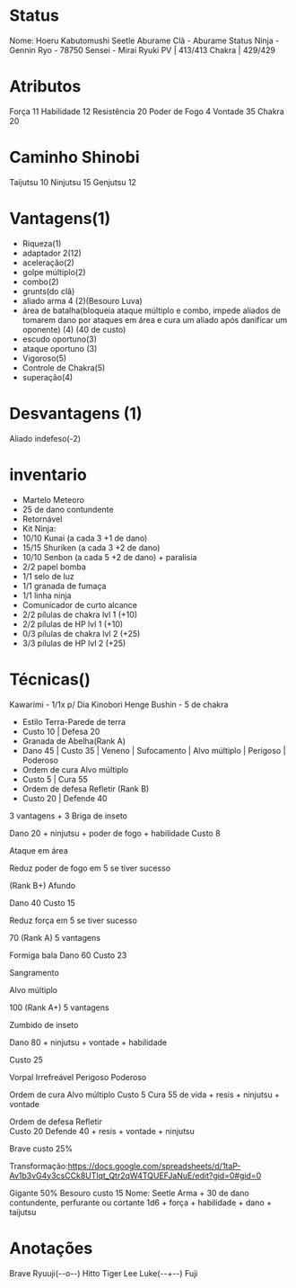 # Status
Nome: Hoeru Kabutomushi Seetle Aburame
Clã - Aburame
Status Ninja  - Gennin
Ryo - 78750 
Sensei - Mirai Ryuki
PV | 413/413
Chakra | 429/429

# Atributos 
Força 11
Habilidade 12
Resistência 20
Poder de Fogo 4 
Vontade  35
Chakra  20

# Caminho Shinobi
Taijutsu  10
Ninjutsu 15
Genjutsu 12
# Vantagens(1)
- Riqueza(1)
- adaptador 2(12)
- aceleração(2)
- golpe múltiplo(2)
- combo(2)
- grunts(do clã)
- aliado arma 4 (2)(Besouro Luva)
- área de batalha(bloqueia ataque múltiplo e combo, impede aliados de tomarem dano por ataques em área e cura um aliado após danificar um oponente) (4) (40 de custo)
- escudo oportuno(3)
- ataque oportuno (3)
- Vigoroso(5)
- Controle de Chakra(5)
- superação(4)




# Desvantagens (1)
Aliado indefeso(-2)



# inventario

- Martelo Meteoro
 - 25 de dano contundente
 - Retornável
- Kit Ninja:
 - 10/10 Kunai (a cada 3 +1 de dano)
 - 15/15 Shuriken (a cada 3 +2 de dano)
 - 10/10 Senbon (a cada 5 +2 de dano) + paralisia
 - 2/2 papel bomba
 - 1/1 selo de luz
 - 1/1 granada de fumaça
 - 1/1 linha ninja
 - Comunicador de curto alcance
 - 2/2 pílulas de chakra lvl 1 (+10)
 - 2/2 pílulas de HP lvl 1 (+10)
 - 0/3 pílulas de chakra lvl 2 (+25)
 - 3/3 pílulas  de HP lvl 2 (+25)




# Técnicas()
Kawarimi - 1/1x p/ Dia
Kinobori 
Henge 
Bushin - 5 de chakra
- Estilo Terra-Parede de terra
 - Custo 10 | Defesa 20
- Granada de Abelha(Rank A)
 - Dano 45 | Custo 35 | Veneno | Sufocamento | Alvo múltiplo | Perigoso | Poderoso
- Ordem de cura Alvo múltiplo
 - Custo 5 | Cura 55 
- Ordem de defesa Refletir  (Rank B)
 - Custo 20 | Defende 40

 3  vantagens + 3
Briga de inseto

Dano 20 + ninjutsu + poder de fogo + habilidade 
Custo 8

Ataque em área

Reduz poder de fogo em 5 se tiver sucesso

 (Rank B+)
Afundo

Dano 40
Custo 15

Reduz força em 5 se tiver sucesso

70 (Rank A) 5 vantagens 

Formiga bala
Dano 60
Custo 23

Sangramento

Alvo múltiplo

100 (Rank A+) 5 vantagens 


Zumbido de inseto 

Dano 80 + ninjutsu + vontade + habilidade 

Custo 25

Vorpal 
Irrefreável
Perigoso
Poderoso

Ordem de cura Alvo múltiplo
Custo 5 
Cura 55 de vida + resis + ninjutsu + vontade 

Ordem de defesa Refletir  
Custo 20
Defende 40 + resis + vontade + ninjutsu

Brave custo 25%

Transformação:https://docs.google.com/spreadsheets/d/1taP-Av1b3vG4y3csCCk8UTlqt_Qtr2qW4TQUEFJaNuE/edit?gid=0#gid=0

Gigante 50%
Besouro custo 15
Nome: Seetle
Arma + 30 de dano contundente, perfurante ou cortante 1d6 + força + habilidade + dano + taijutsu
# Anotações
Brave
Ryuuji(--o--)
Hitto
Tiger Lee
Luke(--+--)
Fuji




